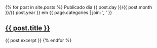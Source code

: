   <ul>
  {% for post in site.posts %}
      Publicado dia {{ post.day }}/{{ post.month }}/{{ post.year }} em {{ page.categories | join: ', ' }}
      <h2><a href="{{ post.url }}">{{ post.title }}</a></h2>
      {{ post.excerpt }}
  {% endfor %}
  </ul>
